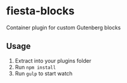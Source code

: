 # fiesta-blocks
Container plugin for custom Gutenberg blocks

## Usage

1. Extract into your plugins folder
2. Run `npm install`
3. Run `gulp` to start watch
